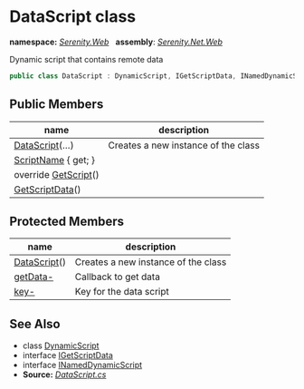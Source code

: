 # DataScript class
**namespace:** *[Serenity.Web](../README.md#serenity.web-namespace)*   **assembly**: *[Serenity.Net.Web](../README.md)*

Dynamic script that contains remote data

```csharp
public class DataScript : DynamicScript, IGetScriptData, INamedDynamicScript
```

## Public Members

| name | description |
| --- | --- |
| [DataScript](DataScript/DataScript.md)(…) | Creates a new instance of the class |
| [ScriptName](DataScript/ScriptName.md) { get; } |  |
| override [GetScript](DataScript/GetScript.md)() |  |
| [GetScriptData](DataScript/GetScriptData.md)() |  |

## Protected Members

| name | description |
| --- | --- |
| [DataScript](DataScript/DataScript.md)() | Creates a new instance of the class |
| [getData-](DataScript/getData-.md) | Callback to get data |
| [key-](DataScript/key-.md) | Key for the data script |

## See Also

* class [DynamicScript](DynamicScript.md)
* interface [IGetScriptData](IGetScriptData.md)
* interface [INamedDynamicScript](INamedDynamicScript.md)
* **Source:** *[DataScript.cs](https://github.com/serenity-is/Serenity/blob/master/src/Serenity.Net.Web/DynamicScript/DynamicScriptTypes/DataScript.cs)*
